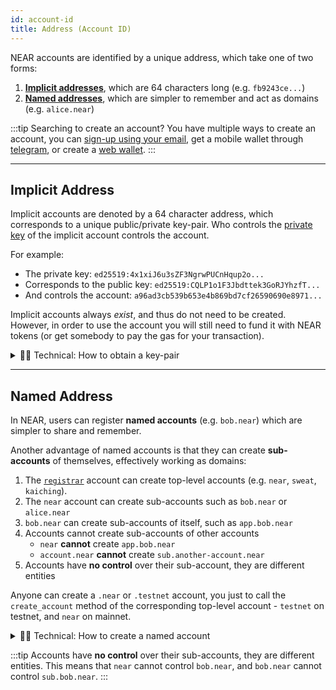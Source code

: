 ```yaml
---
id: account-id
title: Address (Account ID)
---
```


NEAR accounts are identified by a unique address, which take one of two forms:
1. [**Implicit addresses**](#implicit-address), which are 64 characters long (e.g. `fb9243ce...`)
2. [**Named addresses**](#named-address), which are simpler to remember and act as domains (e.g. `alice.near`)

:::tip Searching to create an account?
You have multiple ways to create an account, you can [sign-up using your email](https://near.org/), get a mobile wallet through [telegram](https://web.telegram.org/k/#@herewalletbot), or create a [web wallet](https://app.mynearwallet.com).
:::

---

## Implicit Address
Implicit accounts are denoted by a 64 character address, which corresponds to a unique public/private key-pair. Who controls the [private key](./access-keys.md) of the implicit account controls the account.

For example:
- The private key: `ed25519:4x1xiJ6u3sZF3NgrwPUCnHqup2o...`
- Corresponds to the public key: `ed25519:CQLP1o1F3Jbdttek3GoRJYhzfT...`
- And controls the account: `a96ad3cb539b653e4b869bd7cf26590690e8971...`

Implicit accounts always *exist*, and thus do not need to be created. However, in order to use the account you will still need to fund it with NEAR tokens (or get somebody to pay the gas for your transaction).

<details>

<summary> 🧑‍💻 Technical: How to obtain a key-pair  </summary>

The simplest way to obtain a public / private key that represents an account is using the [NEAR CLI](../../4.tools/cli.md)

```bash
near generate-key

# Output
# Seed phrase: lumber habit sausage used zebra brain border exist meat muscle river hidden
# Key pair: {"publicKey":"ed25519:AQgnQSR1Mp3v7xrw7egJtu3ibNzoCGwUwnEehypip9od","secretKey":"ed25519:51qTiqybe8ycXwPznA8hz7GJJQ5hyZ45wh2rm5MBBjgZ5XqFjbjta1m41pq9zbRZfWGUGWYJqH4yVhSWoW6pYFkT"}
# Implicit account: 8bca86065be487de45e795b2c3154fe834d53ffa07e0a44f29e76a2a5f075df8
```

</details>

---

## Named Address
In NEAR, users can register **named accounts** (e.g. `bob.near`) which are simpler to share and remember.

Another advantage of named accounts is that they can create **sub-accounts** of themselves, effectively working as domains:

1. The [`registrar`](https://nearblocks.io/address/registrar) account can create top-level accounts (e.g. `near`, `sweat`, `kaiching`).
2. The `near` account can create sub-accounts such as `bob.near` or `alice.near`
3. `bob.near` can create sub-accounts of itself, such as `app.bob.near`
4. Accounts cannot create sub-accounts of other accounts
    - `near` **cannot** create `app.bob.near`
    - `account.near` **cannot** create `sub.another-account.near`
5. Accounts have **no control** over their sub-account, they are different entities

Anyone can create a `.near` or `.testnet` account, you just to call the `create_account` method of the corresponding top-level account - `testnet` on testnet, and `near` on mainnet.

<details>

<summary> 🧑‍💻 Technical: How to create a named account  </summary>

Named accounts are created by calling the `create_account` method of the network's top-level account - `testnet` on testnet, and `near` on mainnet. 

```bash
near call testnet create_account '{"new_account_id": "new-acc.testnet", "new_public_key": "ed25519:<data>"}' --deposit 0.00182 --accountId funding-account.testnet
```

We abstract this process in the [NEAR CLI](../../4.tools/cli.md) with the following command:

```bash
near create_account new-acc.testnet --useAccount funding-account.testnet --publicKey ed25519:<data>
```

You can use the same command to create sub-accounts of an existing named account:

```bash
near create_account sub-acc.new-acc.testnet --useAccount new-acc.testnet
```

</details>

:::tip
Accounts have **no control** over their sub-accounts, they are different entities. This means that `near` cannot control `bob.near`, and `bob.near` cannot control `sub.bob.near`.
:::
